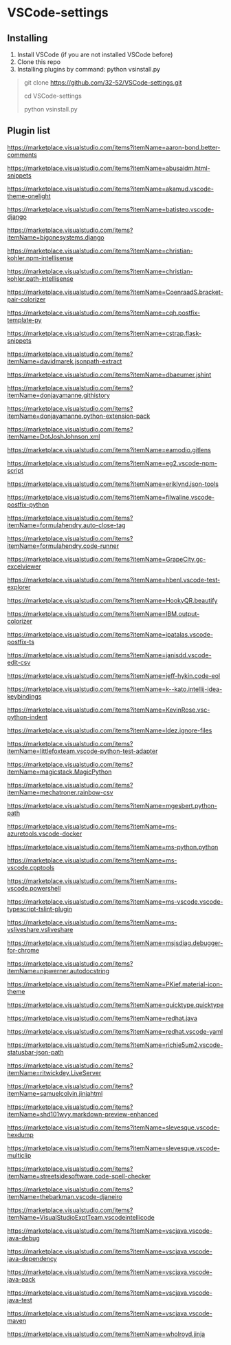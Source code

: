# VSCode-settings

## Installing
1) Install VSCode (if you are not installed VSCode before)
2) Clone this repo
3) Installing plugins by command: python vsinstall.py

> git clone https://github.com/32-52/VSCode-settings.git
>
> cd VSCode-settings
>
> python vsinstall.py

## Plugin list
https://marketplace.visualstudio.com/items?itemName=aaron-bond.better-comments

https://marketplace.visualstudio.com/items?itemName=abusaidm.html-snippets

https://marketplace.visualstudio.com/items?itemName=akamud.vscode-theme-onelight

https://marketplace.visualstudio.com/items?itemName=batisteo.vscode-django

https://marketplace.visualstudio.com/items?itemName=bigonesystems.django

https://marketplace.visualstudio.com/items?itemName=christian-kohler.npm-intellisense

https://marketplace.visualstudio.com/items?itemName=christian-kohler.path-intellisense

https://marketplace.visualstudio.com/items?itemName=CoenraadS.bracket-pair-colorizer

https://marketplace.visualstudio.com/items?itemName=cqh.postfix-template-py

https://marketplace.visualstudio.com/items?itemName=cstrap.flask-snippets

https://marketplace.visualstudio.com/items?itemName=davidmarek.jsonpath-extract

https://marketplace.visualstudio.com/items?itemName=dbaeumer.jshint

https://marketplace.visualstudio.com/items?itemName=donjayamanne.githistory

https://marketplace.visualstudio.com/items?itemName=donjayamanne.python-extension-pack

https://marketplace.visualstudio.com/items?itemName=DotJoshJohnson.xml

https://marketplace.visualstudio.com/items?itemName=eamodio.gitlens

https://marketplace.visualstudio.com/items?itemName=eg2.vscode-npm-script

https://marketplace.visualstudio.com/items?itemName=eriklynd.json-tools

https://marketplace.visualstudio.com/items?itemName=filwaline.vscode-postfix-python

https://marketplace.visualstudio.com/items?itemName=formulahendry.auto-close-tag

https://marketplace.visualstudio.com/items?itemName=formulahendry.code-runner

https://marketplace.visualstudio.com/items?itemName=GrapeCity.gc-excelviewer

https://marketplace.visualstudio.com/items?itemName=hbenl.vscode-test-explorer

https://marketplace.visualstudio.com/items?itemName=HookyQR.beautify

https://marketplace.visualstudio.com/items?itemName=IBM.output-colorizer

https://marketplace.visualstudio.com/items?itemName=ipatalas.vscode-postfix-ts

https://marketplace.visualstudio.com/items?itemName=janisdd.vscode-edit-csv

https://marketplace.visualstudio.com/items?itemName=jeff-hykin.code-eol

https://marketplace.visualstudio.com/items?itemName=k--kato.intellij-idea-keybindings

https://marketplace.visualstudio.com/items?itemName=KevinRose.vsc-python-indent

https://marketplace.visualstudio.com/items?itemName=ldez.ignore-files

https://marketplace.visualstudio.com/items?itemName=littlefoxteam.vscode-python-test-adapter

https://marketplace.visualstudio.com/items?itemName=magicstack.MagicPython

https://marketplace.visualstudio.com/items?itemName=mechatroner.rainbow-csv

https://marketplace.visualstudio.com/items?itemName=mgesbert.python-path

https://marketplace.visualstudio.com/items?itemName=ms-azuretools.vscode-docker

https://marketplace.visualstudio.com/items?itemName=ms-python.python

https://marketplace.visualstudio.com/items?itemName=ms-vscode.cpptools

https://marketplace.visualstudio.com/items?itemName=ms-vscode.powershell

https://marketplace.visualstudio.com/items?itemName=ms-vscode.vscode-typescript-tslint-plugin

https://marketplace.visualstudio.com/items?itemName=ms-vsliveshare.vsliveshare

https://marketplace.visualstudio.com/items?itemName=msjsdiag.debugger-for-chrome

https://marketplace.visualstudio.com/items?itemName=njpwerner.autodocstring

https://marketplace.visualstudio.com/items?itemName=PKief.material-icon-theme

https://marketplace.visualstudio.com/items?itemName=quicktype.quicktype

https://marketplace.visualstudio.com/items?itemName=redhat.java

https://marketplace.visualstudio.com/items?itemName=redhat.vscode-yaml

https://marketplace.visualstudio.com/items?itemName=richie5um2.vscode-statusbar-json-path

https://marketplace.visualstudio.com/items?itemName=ritwickdey.LiveServer

https://marketplace.visualstudio.com/items?itemName=samuelcolvin.jinjahtml

https://marketplace.visualstudio.com/items?itemName=shd101wyy.markdown-preview-enhanced

https://marketplace.visualstudio.com/items?itemName=slevesque.vscode-hexdump

https://marketplace.visualstudio.com/items?itemName=slevesque.vscode-multiclip

https://marketplace.visualstudio.com/items?itemName=streetsidesoftware.code-spell-checker

https://marketplace.visualstudio.com/items?itemName=thebarkman.vscode-djaneiro

https://marketplace.visualstudio.com/items?itemName=VisualStudioExptTeam.vscodeintellicode

https://marketplace.visualstudio.com/items?itemName=vscjava.vscode-java-debug

https://marketplace.visualstudio.com/items?itemName=vscjava.vscode-java-dependency

https://marketplace.visualstudio.com/items?itemName=vscjava.vscode-java-pack

https://marketplace.visualstudio.com/items?itemName=vscjava.vscode-java-test

https://marketplace.visualstudio.com/items?itemName=vscjava.vscode-maven

https://marketplace.visualstudio.com/items?itemName=wholroyd.jinja
